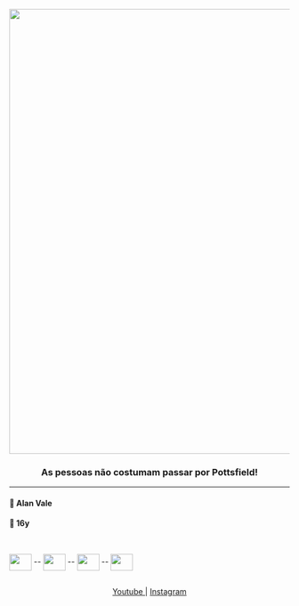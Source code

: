 <p align="center">
  <img width="800" src="https://c.tenor.com/O_zl_sZ9u-cAAAAC/over-the-garden-wall-garden-wall.gif" />
</p>

<div align="center">
  
### As pessoas não costumam passar por Pottsfield!
  
</div>

---
 
#### 🎃 Alan Vale <br>
#### 🎈 16y <br>
##

<div style="display: inline-block" align="center"><br>
  <img align="center" width="40" height="30" src="https://cdn.jsdelivr.net/gh/devicons/devicon/icons/html5/html5-original.svg" /> --
  <img align="center" width="40" height="30" src="https://cdn.jsdelivr.net/gh/devicons/devicon/icons/css3/css3-original.svg" /> --
  <img align="center" width="40" height="30" src="https://cdn.jsdelivr.net/gh/devicons/devicon/icons/javascript/javascript-original.svg" /> --
  <img align="center" width="40" height="30" src="https://cdn.jsdelivr.net/gh/devicons/devicon/icons/python/python-original.svg" />
</div>
  
##

<div align="center">
  <a href="https://youtube/alaanvv" target="_blank"> Youtube </a> | <a href="https://instagram.com/alaan_vv" target="_blank"> Instagram <a>
</div>  
